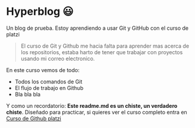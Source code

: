# Hyperblog 😃
Un blog de prueba. Estoy aprendiendo a usar Git y GitHub con el curso de platzi
> El curso de Git y Github me hacia falta para aprender mas acerca de los repositorios, estaba harto de tener que trabajar con proyectos usando mi correo electronico.

En este curso vemos de todo: 
* Todos los comandos de Git
* El flujo de trabajo en Github
* Bla bla bla

Y como un recordatorio: **Este readme.md es un chiste, un verdadero chiste**. Diseñado para practicar, si quieres ver el curso completo entra en [Curso de Github platzi](https://platzi.com/clases/1557-git-github/19977-readmemd-es-una-excelente-practica/ "Curso de Github platzi")